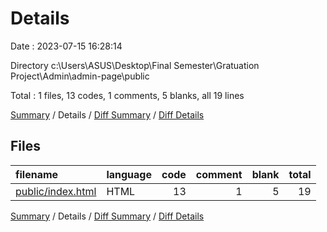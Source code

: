 # Details

Date : 2023-07-15 16:28:14

Directory c:\\Users\\ASUS\\Desktop\\Final Semester\\Gratuation Project\\Admin\\admin-page\\public

Total : 1 files,  13 codes, 1 comments, 5 blanks, all 19 lines

[Summary](results.md) / Details / [Diff Summary](diff.md) / [Diff Details](diff-details.md)

## Files
| filename | language | code | comment | blank | total |
| :--- | :--- | ---: | ---: | ---: | ---: |
| [public/index.html](/public/index.html) | HTML | 13 | 1 | 5 | 19 |

[Summary](results.md) / Details / [Diff Summary](diff.md) / [Diff Details](diff-details.md)